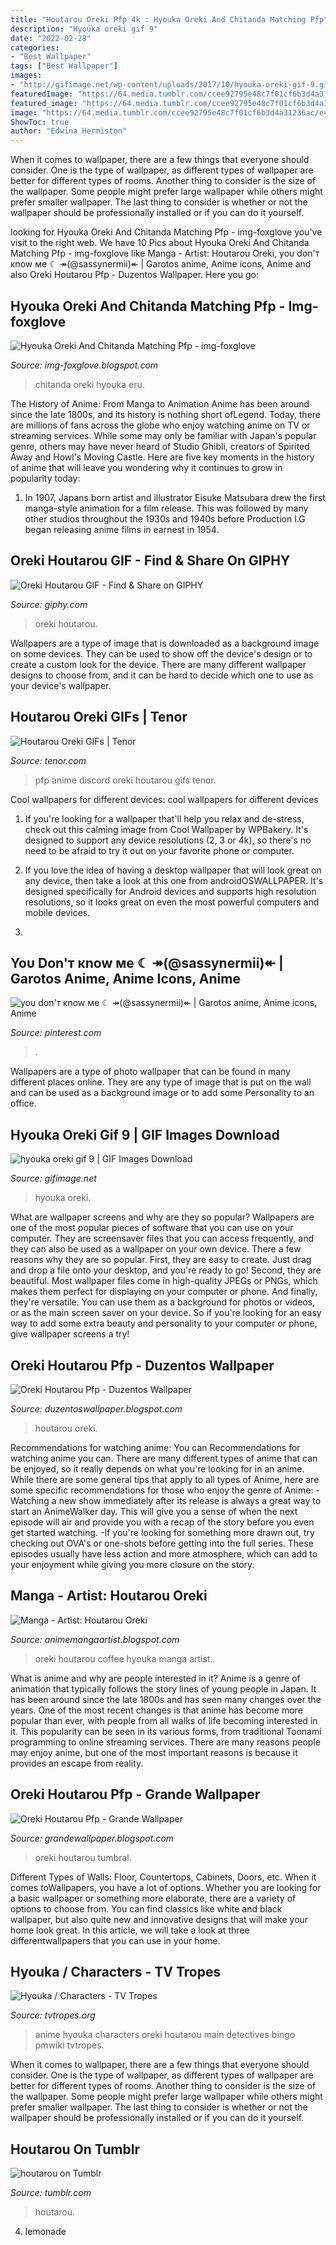 ```yaml
---
title: "Houtarou Oreki Pfp 4k : Hyouka Oreki And Chitanda Matching Pfp"
description: "Hyouka oreki gif 9"
date: "2022-02-28"
categories:
- "Best Wallpaper"
tags: ["Best Wallpaper"]
images:
- "http://gifimage.net/wp-content/uploads/2017/10/hyouka-oreki-gif-9.gif"
featuredImage: "https://64.media.tumblr.com/ccee92795e48c7f01cf6b3d4a31236ac/e46c62e122414770-cc/s640x960/e7499e33473d57ec97e1eabd09e1501ce0e8281e.jpg"
featured_image: "https://64.media.tumblr.com/ccee92795e48c7f01cf6b3d4a31236ac/e46c62e122414770-cc/s640x960/e7499e33473d57ec97e1eabd09e1501ce0e8281e.jpg"
image: "https://64.media.tumblr.com/ccee92795e48c7f01cf6b3d4a31236ac/e46c62e122414770-cc/s640x960/e7499e33473d57ec97e1eabd09e1501ce0e8281e.jpg"
ShowToc: true
author: "Edwina Hermiston"
---
```



When it comes to wallpaper, there are a few things that everyone should consider. One is the type of wallpaper, as different types of wallpaper are better for different types of rooms. Another thing to consider is the size of the wallpaper. Some people might prefer large wallpaper while others might prefer smaller wallpaper. The last thing to consider is whether or not the wallpaper should be professionally installed or if you can do it yourself.

	

		
looking for Hyouka Oreki And Chitanda Matching Pfp - img-foxglove you've visit to the right web. We have 10 Pics about Hyouka Oreki And Chitanda Matching Pfp - img-foxglove like Manga - Artist: Houtarou Oreki, yoυ don&#039;т ĸnow мe ☾ ↠(@sassynermii)↞ | Garotos anime, Anime icons, Anime and also Oreki Houtarou Pfp - Duzentos Wallpaper. Here you go:
		
    
## Hyouka Oreki And Chitanda Matching Pfp - Img-foxglove

<img loading=lazy src="https://64.media.tumblr.com/04b483dab2090e382599cbc0a5c306a7/1bd1786c4931a2c3-d9/s640x960/065891083387d601944a9eec3d2c04a6059032f1.jpg" onerror="this.onerror=null;this.src='https://tse2.mm.bing.net/th?id=OIP.39sLyxSSKifFq-1KDFWlLwHaHa&amp;pid=15.1';" alt="Hyouka Oreki And Chitanda Matching Pfp - img-foxglove">

_Source: img-foxglove.blogspot.com_

>chitanda oreki hyouka eru. 

	

The History of Anime: From Manga to Animation
Anime has been around since the late 1800s, and its history is nothing short ofLegend. Today, there are millions of fans across the globe who enjoy watching anime on TV or streaming services. While some may only be familiar with Japan's popular genre, others may have never heard of Studio Ghibli, creators of Spirited Away and Howl's Moving Castle. Here are five key moments in the history of anime that will leave you wondering why it continues to grow in popularity today:
1) In 1907, Japans born artist and illustrator Eisuke Matsubara drew the first manga-style animation for a film release. This was followed by many other studios throughout the 1930s and 1940s before Production I.G began releasing anime films in earnest in 1954.

    
## Oreki Houtarou GIF - Find &amp; Share On GIPHY

<img loading=lazy src="https://media.giphy.com/media/kXdo4BgGoFC80/giphy.gif" onerror="this.onerror=null;this.src='https://tse3.mm.bing.net/th?id=OIP.ZY2SJnRkBTh8q6gxd8F2fwHaEK&amp;pid=15.1';" alt="Oreki Houtarou GIF - Find &amp; Share on GIPHY">

_Source: giphy.com_

>oreki houtarou. 

	

Wallpapers are a type of image that is downloaded as a background image on some devices. They can be used to show off the device's design or to create a custom look for the device. There are many different wallpaper designs to choose from, and it can be hard to decide which one to use as your device's wallpaper.

    
## Houtarou Oreki GIFs | Tenor

<img loading=lazy src="https://media1.tenor.com/images/d7d195cdf34f11c935844d471881c245/tenor.gif?itemid=13727960" onerror="this.onerror=null;this.src='https://tse3.mm.bing.net/th?id=OIP.19GVzfNPEck1hE1HGIHCRQHaEI&amp;pid=15.1';" alt="Houtarou Oreki GIFs | Tenor">

_Source: tenor.com_

>pfp anime discord oreki houtarou gifs tenor. 

	

Cool wallpapers for different devices:
cool wallpapers for different devices 

1. If you're looking for a wallpaper that'll help you relax and de-stress, check out this calming image from Cool Wallpaper by WPBakery. It's designed to support any device resolutions (2, 3 or 4k), so there's no need to be afraid to try it out on your favorite phone or computer.

2. If you love the idea of having a desktop wallpaper that will look great on any device, then take a look at this one from androidOSWALLPAPER. It's designed specifically for Android devices and supports high resolution resolutions, so it looks great on even the most powerful computers and mobile devices.

3.

    
## Yoυ Don&#039;т ĸnow мe ☾ ↠(@sassynermii)↞ | Garotos Anime, Anime Icons, Anime

<img loading=lazy src="https://i.pinimg.com/originals/66/6a/6f/666a6f678268220a84f9a3224e00803c.gif" onerror="this.onerror=null;this.src='https://tse4.mm.bing.net/th?id=OIP.ZmpvZ4JoIgqE-aMiTgCAPAHaHa&amp;pid=15.1';" alt="yoυ don&#039;т ĸnow мe ☾ ↠(@sassynermii)↞ | Garotos anime, Anime icons, Anime">

_Source: pinterest.com_

>. 

	



Wallpapers are a type of photo wallpaper that can be found in many different places online. They are any type of image that is put on the wall and can be used as a background image or to add some Personality to an office.

    
## Hyouka Oreki Gif 9 | GIF Images Download

<img loading=lazy src="http://gifimage.net/wp-content/uploads/2017/10/hyouka-oreki-gif-9.gif" onerror="this.onerror=null;this.src='https://tse2.mm.bing.net/th?id=OIP.oUMxQ4lU4zXdWGDKmYRfQAHaFe&amp;pid=15.1';" alt="hyouka oreki gif 9 | GIF Images Download">

_Source: gifimage.net_

>hyouka oreki. 

	

What are wallpaper screens and why are they so popular?
Wallpapers are one of the most popular pieces of software that you can use on your computer. They are screensaver files that you can access frequently, and they can also be used as a wallpaper on your own device. There a few reasons why they are so popular. First, they are easy to create. Just drag and drop a file onto your desktop, and you're ready to go! Second, they are beautiful. Most wallpaper files come in high-quality JPEGs or PNGs, which makes them perfect for displaying on your computer or phone. And finally, they're versatile. You can use them as a background for photos or videos, or as the main screen saver on your device. So if you're looking for an easy way to add some extra beauty and personality to your computer or phone, give wallpaper screens a try!

    
## Oreki Houtarou Pfp - Duzentos Wallpaper

<img loading=lazy src="https://lookaside.fbsbx.com/lookaside/crawler/media/?media_id=342747415868198" onerror="this.onerror=null;this.src='https://tse2.mm.bing.net/th?id=OIP.VVpdZa79ZuOZ0CInWBk3NAAAAA&amp;pid=15.1';" alt="Oreki Houtarou Pfp - Duzentos Wallpaper">

_Source: duzentoswallpaper.blogspot.com_

>houtarou oreki. 

	

Recommendations for watching anime: You can
Recommendations for watching anime you can. There are many different types of anime that can be enjoyed, so it really depends on what you're looking for in an anime. While there are some general tips that apply to all types of Anime, here are some specific recommendations for those who enjoy the genre of Anime: 
-Watching a new show immediately after its release is always a great way to start an AnimeWalker day. This will give you a sense of when the next episode will air and provide you with a recap of the story before you even get started watching. 
-If you're looking for something more drawn out, try checking out OVA's or one-shots before getting into the full series. These episodes usually have less action and more atmosphere, which can add to your enjoyment while giving you more closure on the story.

    
## Manga - Artist: Houtarou Oreki

<img loading=lazy src="https://1.bp.blogspot.com/-mVnOFweBKTQ/UDFf6n2XbtI/AAAAAAAABEA/NObt2Oxy9dI/s1600/[gg]_Hyouka_-_03+hotaru+coffee.png" onerror="this.onerror=null;this.src='https://tse4.mm.bing.net/th?id=OIP.Cyi_4u4wsEyut1rk6nUFQAHaEK&amp;pid=15.1';" alt="Manga - Artist: Houtarou Oreki">

_Source: animemangaartist.blogspot.com_

>oreki houtarou coffee hyouka manga artist. 

	

What is anime and why are people interested in it?
Anime is a genre of animation that typically follows the story lines of young people in Japan. It has been around since the late 1800s and has seen many changes over the years. One of the most recent changes is that anime has become more popular than ever, with people from all walks of life becoming interested in it. This popularity can be seen in its various forms, from traditional Toonami programming to online streaming services. There are many reasons people may enjoy anime, but one of the most important reasons is because it provides an escape from reality.

    
## Oreki Houtarou Pfp - Grande Wallpaper

<img loading=lazy src="https://64.media.tumblr.com/ccee92795e48c7f01cf6b3d4a31236ac/e46c62e122414770-cc/s640x960/e7499e33473d57ec97e1eabd09e1501ce0e8281e.jpg" onerror="this.onerror=null;this.src='https://tse4.mm.bing.net/th?id=OIP.El13z9_h37hyD3PcJl8raQHaHa&amp;pid=15.1';" alt="Oreki Houtarou Pfp - Grande Wallpaper">

_Source: grandewallpaper.blogspot.com_

>oreki houtarou tumbral. 

	

Different Types of Walls: Floor, Countertops, Cabinets, Doors, etc.
When it comes toWallpapers, you have a lot of options. Whether you are looking for a basic wallpaper or something more elaborate, there are a variety of options to choose from. You can find classics like white and black wallpaper, but also quite new and innovative designs that will make your home look great. In this article, we will take a look at three differentwallpapers that you can use in your home.

    
## Hyouka / Characters - TV Tropes

<img loading=lazy src="https://static.tvtropes.org/pmwiki/pub/images/houtarou_oreki_38725.jpg" onerror="this.onerror=null;this.src='https://tse1.mm.bing.net/th?id=OIP.hB1QfntwfCxgQ7t09QCQcQAAAA&amp;pid=15.1';" alt="Hyouka / Characters - TV Tropes">

_Source: tvtropes.org_

>anime hyouka characters oreki houtarou main detectives bingo pmwiki tvtropes. 

	

When it comes to wallpaper, there are a few things that everyone should consider. One is the type of wallpaper, as different types of wallpaper are better for different types of rooms. Another thing to consider is the size of the wallpaper. Some people might prefer large wallpaper while others might prefer smaller wallpaper. The last thing to consider is whether or not the wallpaper should be professionally installed or if you can do it yourself.

    
## Houtarou On Tumblr

<img loading=lazy src="https://78.media.tumblr.com/tumblr_m9s5e60OAB1r370veo1_500.gif" onerror="this.onerror=null;this.src='https://tse4.mm.bing.net/th?id=OIP.YCBpPeqJJRMTyYnY_hc9GwEsDN&amp;pid=15.1';" alt="houtarou on Tumblr">

_Source: tumblr.com_

>houtarou. 

	

4. lemonade 

